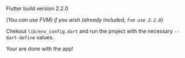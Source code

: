 Flutter build version 2.2.0

_(You can use FVM) if you wish (already included, `fvm use 2.2.0`)_

Chekout `lib/env_config.dart` and run the project with the necessary `--dart-define` values.

Your are done with the app!
